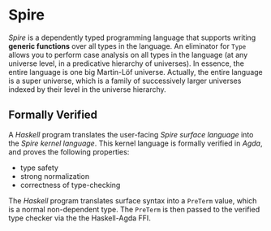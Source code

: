 Spire
=====

*Spire* is a dependently typed programming language that supports writing **generic
functions** over all types in the language.
An eliminator for `Type` allows you to perform case analysis on all types in the
language (at any universe level, in a predicative hierarchy of universes).
In essence, the entire language is one big Martin-Löf universe.
Actually, the entire language is a super universe, which is a family of successively
larger universes indexed by their level in the universe hierarchy.

Formally Verified
-----------------

A *Haskell* program translates the user-facing *Spire surface language* into the *Spire kernel language*.
This kernel language is formally verified in *Agda*, and proves the following properties:
* type safety
* strong normalization
* correctness of type-checking

The *Haskell* program translates surface syntax into a `PreTerm` value, which is a normal non-dependent
type. The `PreTerm` is then passed to the verified type checker via the the Haskell-Agda FFI.
